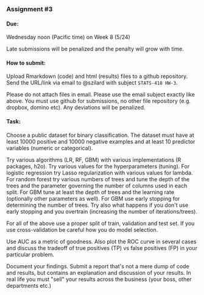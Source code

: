
### Assignment #3


#### Due: 

Wednesday noon (Pacific time) on Week 8 (5/24)

Late submissions will be penalized and the penalty will grow with time.


#### How to submit:

Upload Rmarkdown (code) and html (results) files to a github repository. Send the URL/link via email
to @szilard with subject `STATS-418 HW-3`. 

Please do not attach files in email. Please use the email subject exactly like above. You must use
github for submissions, no other file repository (e.g. dropbox, domino etc). 
Any deviations will be penalized. 


#### Task:

Choose a public dataset for binary classification. The dataset must have at least 10000 positive and 10000 negative 
examples and at least 10 predictor variables (numeric or categorical).

Try various algorithms (LR, RF, GBM) with various implementations (R packages, h2o). Try various values for the
hyperparameters (tuning). For logistic regression try Lasso regularization with various values for lambda.
For random forest try various numbers of trees and tune the depth of the trees and the parameter governing 
the number of columns used in each split. For GBM tune at least the depth of trees and the learning rate (optionally
other parameters as well). For GBM use early stopping for determining the number of trees. Try also what happens
if you don't use early stopping and you overtrain (increasing the number of iterations/trees).

For all of the above use a proper split of train, validation and test set. If you use cross-validation be careful
how you do model selection.

Use AUC as a metric of goodness. Also plot the ROC curve in several cases and discuss the tradeoff of true
positives (TP) vs false positives (FP) in your particular problem. 

Document your findings. Submit a report that's not a mere dump of code and results, but contains an explanation
and discussion of your results. In real life you must "sell" your results across the business (your boss, other 
departments etc.)




